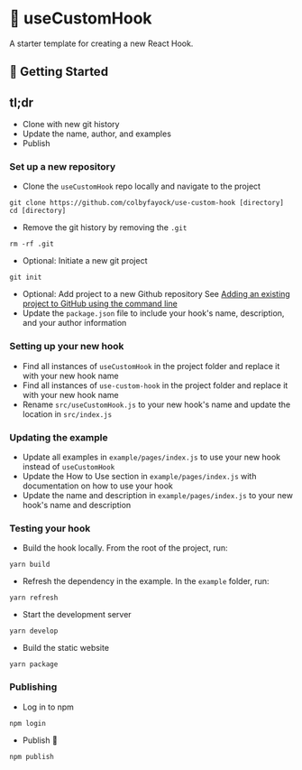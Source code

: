 # 🧰 useCustomHook

A starter template for creating a new React Hook.

## 🚀 Getting Started

## tl;dr
* Clone with new git history
* Update the name, author, and examples
* Publish

### Set up a new repository
* Clone the `useCustomHook` repo locally and navigate to the project
```
git clone https://github.com/colbyfayock/use-custom-hook [directory]
cd [directory]
```
* Remove the git history by removing the `.git`
```
rm -rf .git
```
* Optional: Initiate a new git project
```
git init
```
* Optional: Add project to a new Github repository
See [Adding an existing project to GitHub using the command line](https://help.github.com/en/github/importing-your-projects-to-github/adding-an-existing-project-to-github-using-the-command-line)
* Update the `package.json` file to include your hook's name, description, and your author information

### Setting up your new hook
* Find all instances of `useCustomHook` in the project folder and replace it with your new hook name
* Find all instances of `use-custom-hook` in the project folder and replace it with your new hook name
* Rename `src/useCustomHook.js` to your new hook's name and update the location in `src/index.js`

### Updating the example
* Update all examples in `example/pages/index.js` to use your new hook instead of `useCustomHook`
* Update the How to Use section in `example/pages/index.js` with documentation on how to use your hook
* Update the name and description in `example/pages/index.js` to your new hook's name and description

### Testing your hook
* Build the hook locally. From the root of the project, run:
```
yarn build
```
* Refresh the dependency in the example. In the `example` folder, run:
```
yarn refresh
```
* Start the development server
```
yarn develop
```
* Build the static website
```
yarn package
```

### Publishing
* Log in to npm
```
npm login
```
* Publish 🎉
```
npm publish
```
